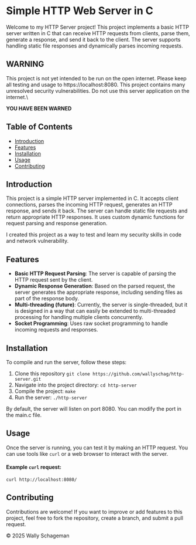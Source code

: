 # Simple HTTP Web Server in C

Welcome to my HTTP Server project! This project implements a basic HTTP server written in C that can receive HTTP requests from clients, parse them, generate a response, and send it back to the client. The server supports handling static file responses and dynamically parses incoming requests.

## WARNING
This project is not yet intended to be run on the open internet. Please keep all testing and usage to https://localhost:8080. This project contains many unresolved security vulnerabilities. Do not use this server application on the internet.\

**YOU HAVE BEEN WARNED**

## Table of Contents

- [Introduction](#introduction)
- [Features](#features)
- [Installation](#installation)
- [Usage](#usage)
- [Contributing](#contributing)

## Introduction

This project is a simple HTTP server implemented in C. It accepts client connections, parses the incoming HTTP request, generates an HTTP response, and sends it back. The server can handle static file requests and return appropriate HTTP responses. It uses custom dynamic functions for request parsing and response generation. 

I created this project as a way to test and learn my security skills in code and network vulnerability.

## Features

- **Basic HTTP Request Parsing**: The server is capable of parsing the HTTP request sent by the client.
- **Dynamic Response Generation**: Based on the parsed request, the server generates the appropriate response, including sending files as part of the response body.
- **Multi-threading (future)**: Currently, the server is single-threaded, but it is designed in a way that can easily be extended to multi-threaded processing for handling multiple clients concurrently.
- **Socket Programming**: Uses raw socket programming to handle incoming requests and responses.

## Installation

To compile and run the server, follow these steps:
  1. Clone this repository
    `git clone https://github.com/wallyschag/http-server.git` 
  2. Navigate into the project directory:
    `cd http-server`
  3. Compile the project:
    `make`
  4. Run the server:
    `./http-server`

By default, the server will listen on port 8080. You can modify the port in the main.c file.

## Usage
Once the server is running, you can test it by making an HTTP request. You can use tools like `curl` or a web browser to interact with the server.

#### Example `curl` request:
`curl http://localhost:8080/`

## Contributing
Contributions are welcome! If you want to improve or add features to this project, feel free to fork the repository, create a branch, and submit a pull request.

© 2025 Wally Schageman
  

